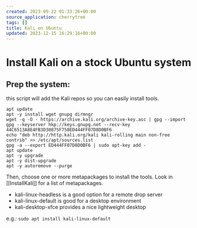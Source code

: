 ```yaml
---
created: 2023-09-22 01:33:26+00:00
source_application: cherrytree
tags: []
title: Kali on Ubuntu
updated: 2023-12-15 16:29:16+00:00
---
```


# Install Kali on a stock Ubuntu system



## Prep the system:
this script will add the Kali repos so you can easily install tools.

```
apt update
apt -y install wget gnupg dirmngr
wget -q -O - https://archive.kali.org/archive-key.asc | gpg --import
gpg --keyserver hkp://keys.gnupg.net --recv-key 44C6513A8E4FB3D30875F758ED444FF07D8D0BF6
echo "deb http://http.kali.org/kali kali-rolling main non-free contrib" >> /etc/apt/sources.list
gpg -a --export ED444FF07D8D0BF6 | sudo apt-key add -
apt update
apt -y upgrade
apt -y dist-upgrade
apt -y autoremove --purge
```

Then, choose one or more metapackages to install the tools.  Look in [[InstallKali]] for a list of metapackages.

- kali-linux-headless is a good option for a remote drop server
- kali-linux-default is good for a desktop environment
- kali-desktop-xfce provides a nice lightweight desktop

e.g.:  `sudo apt install kali-linux-default`